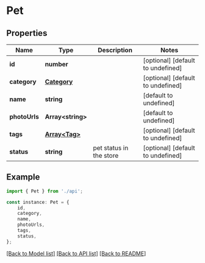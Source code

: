 # Pet


## Properties

Name | Type | Description | Notes
------------ | ------------- | ------------- | -------------
**id** | **number** |  | [optional] [default to undefined]
**category** | [**Category**](Category.md) |  | [optional] [default to undefined]
**name** | **string** |  | [default to undefined]
**photoUrls** | **Array&lt;string&gt;** |  | [default to undefined]
**tags** | [**Array&lt;Tag&gt;**](Tag.md) |  | [optional] [default to undefined]
**status** | **string** | pet status in the store | [optional] [default to undefined]

## Example

```typescript
import { Pet } from './api';

const instance: Pet = {
    id,
    category,
    name,
    photoUrls,
    tags,
    status,
};
```

[[Back to Model list]](../README.md#documentation-for-models) [[Back to API list]](../README.md#documentation-for-api-endpoints) [[Back to README]](../README.md)
